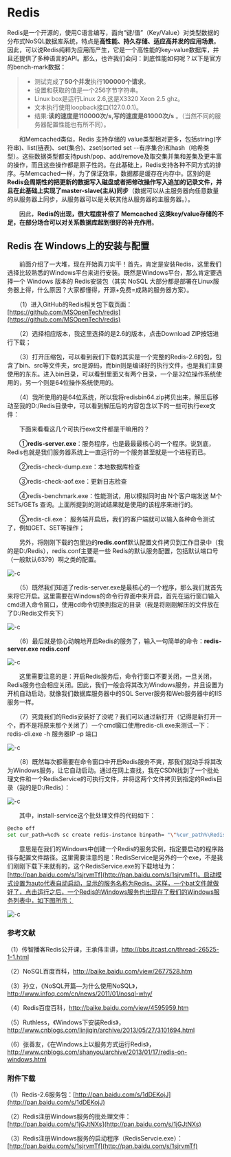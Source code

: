 # Redis

Redis是一个开源的，使用C语言编写，面向“键/值”（Key/Value）对类型数据的分布式NoSQL数据库系统，特点是**高性能、持久存储、适应高并发的应用场景**。因此，可以说Redis纯粹为应用而产生，它是一个高性能的key-value数据库，并且还提供了多种语言的API。那么，也许我们会问：到底性能如何呢？以下是官方的bench-mark数据：

> * 测试完成了**50个并发**执行**100000个请求**。
> * 设置和获取的值是一个256字节字符串。
> * Linux box是运行Linux 2.6,这是X3320 Xeon 2.5 ghz。
> * 文本执行使用loopback接口(127.0.0.1)。
> * 结果:**读的速度是110000次/s,写的速度是81000次/s** 。（当然不同的服务器配置性能也有所不同）。

　　和Memcached类似，Redis 支持存储的 value类型相对更多，包括string(字符串)、list(链表)、set(集合)、zset(sorted set --有序集合)和hash（哈希类型）。这些数据类型都支持push/pop、add/remove及取交集并集和差集及更丰富的操作，而且这些操作都是原子性的。在此基础上，Redis支持各种不同方式的排序。与Memcached一样，为了保证效率，数据都是缓存在内存中。区别的是**Redis会周期性的把更新的数据写入磁盘或者把修改操作写入追加的记录文件，并且在此基础上实现了master-slave(主从)同步**（数据可以从主服务器向任意数量的从服务器上同步，从服务器可以是关联其他从服务器的主服务器。）。

　　因此，**Redis的出现，很大程度补偿了 Memcached 这类key/value存储的不足，在部分场合可以对关系数据库起到很好的补充作用**。

## Redis 在 Windows上的安装与配置

　　前面介绍了一大堆，现在开始真刀实干！首先，肯定是安装Redis，这里我们选择比较熟悉的Windows平台来进行安装。既然是Windows平台，那么肯定要选择一个 Windows 版本的 Redis安装包（其实 NoSQL 大部分都是部署在Linux服务器上得，什么原因？大家都懂得，开源+免费=成熟的服务器方案）。

　　（1）进入GitHub的Redis相关包下载页面：[https://github.com/MSOpenTech/redis](https://github.com/MSOpenTech/redis)

　　（2）选择相应版本，我这里选择的是2.6的版本，点击Download ZIP按钮进行下载；

　　（3）打开压缩包，可以看到我们下载的其实是一个完整的Redis-2.6的包，包含了bin、src等文件夹，src是源码，而bin则是编译好的执行文件，也是我们主要使用的东东。进入bin目录，可以看到里面又有两个目录，一个是32位操作系统使用的，另一个则是64位操作系统使用的。

　　（4）我所使用的是64位系统，所以我将redisbin64.zip拷贝出来，解压后移动至我的D:/Redis目录中，可以看到解压后的内容包含以下的一些可执行exe文件：

　　下面来看看这几个可执行exe文件都是干嘛用的？

　　①**redis-server.exe**：服务程序，也是最最最核心的一个程序。说到底，Redis也就是我们服务器系统上一直运行的一个服务甚至就是一个进程而已。 

　　②redis-check-dump.exe：本地数据库检查

　　③redis-check-aof.exe：更新日志检查

　　④redis-benchmark.exe：性能测试，用以模拟同时由 N个客户端发送 M个 SETs/GETs 查询。上面所提到的测试结果就是使用的该程序来进行的。

　　⑤redis-cli.exe： 服务端开启后，我们的客户端就可以输入各种命令测试了，例如GET、SET等操作；

　　另外，将刚刚下载的包里边的**redis.conf**默认配置文件拷贝到工作目录中（我的是D:/Redis），redis.conf主要是一些 Redis的默认服务配置，包括默认端口号（一般默认6379）啊之类的配置。

![-c](http://om1o84p1p.bkt.clouddn.com/2017-03-14-030157289964052.jpg)

　　（5）既然我们知道了redis-server.exe是最核心的一个程序，那么我们就首先来将它开启。这里需要在Windows的命令行界面中来开启，首先在运行窗口输入cmd进入命令窗口，使用cd命令切换到指定的目录（我是将刚刚解压的文件放在了D:/Redis文件夹下）

![-c](http://om1o84p1p.bkt.clouddn.com/2017-03-14-030154054348230.jpg)

　　（6）最后就是惊心动魄地开启Redis的服务了，输入一句简单的命令：**redis-server.exe redis.conf**

![-c](http://om1o84p1p.bkt.clouddn.com/2017-03-14-030159446376126.jpg)

　　这里需要注意的是：开启Redis服务后，命令行窗口不要关闭，一旦关闭，Redis服务也会相应关闭。因此，我们一般会将其改为Windows服务，并且设置为开机自动启动，就像我们数据库服务器中的SQL Server服务和Web服务器中的IIS服务一样。

　　（7）究竟我们的Redis安装好了没呢？我们可以通过新打开（记得是新打开一个，而不是将原来那个关闭了）一个cmd窗口使用redis-cli.exe来测试一下：redis-cli.exe -h 服务器IP –p 端口

![-c](http://om1o84p1p.bkt.clouddn.com/2017-03-14-030218180744353.jpg)

　　（8）既然每次都需要在命令窗口中开启Redis服务不爽，那我们就动手将其改为Windows服务，让它自动启动。通过在网上查找，我在CSDN找到了一个批处理文件和一个RedisService的可执行文件，并将这两个文件拷贝到指定的Redis目录（我的是D:/Redis）：

![-c](http://om1o84p1p.bkt.clouddn.com/2017-03-14-031047248401630.jpg)

　　其中，install-service这个批处理文件的代码如下：

```bash
@echo off
set cur_path=%cd% sc create redis-instance binpath= "\"%cur_path%\RedisService.exe\" %cur_path%\redis.conf" start= "auto" DisplayName= "Redis"
```

　　意思是在我们的Windows中创建一个Redis的服务实例，指定要启动的程序路径与配置文件路径。这里需要注意的是：RedisService是另外的一个exe，不是我们刚刚下载下来就有的，这个RedisService.exe的下载地址为：[http://pan.baidu.com/s/1sjrvmTf](http://pan.baidu.com/s/1sjrvmTf)。启动模式设置为auto代表自动启动，显示的服务名称为Redis。这样，一个bat文件就做好了，点击运行之后，一个Redis的Windows服务也出现在了我们的Windows服务列表中，如下图所示：

![-c](http://om1o84p1p.bkt.clouddn.com/2017-03-14-030244435276318.jpg)

### 参考文献

（1）传智播客Redis公开课，王承伟主讲，http://bbs.itcast.cn/thread-26525-1-1.html

（2）NoSQL百度百科，http://baike.baidu.com/view/2677528.htm

（3）孙立，《NoSQL开篇—为什么使用NoSQL》，http://www.infoq.com/cn/news/2011/01/nosql-why/

（4）Redis百度百科，http://baike.baidu.com/view/4595959.htm

（5）Ruthless，《Windows下安装Redis》，http://www.cnblogs.com/linjiqin/archive/2013/05/27/3101694.html

（6）张善友，《在Windows上以服务方式运行Redis》，http://www.cnblogs.com/shanyou/archive/2013/01/17/redis-on-windows.html

### 附件下载

（1）Redis-2.6服务包：[http://pan.baidu.com/s/1dDEKojJ](http://pan.baidu.com/s/1dDEKojJ)

（2）Redis注册Windows服务的批处理文件：[http://pan.baidu.com/s/1jGJtNXs](http://pan.baidu.com/s/1jGJtNXs)

（3）Redis注册Windows服务的启动程序（RedisServcie.exe）：[http://pan.baidu.com/s/1sjrvmTf](http://pan.baidu.com/s/1sjrvmTf)